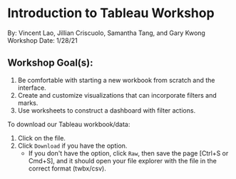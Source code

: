 # Introduction to Tableau Workshop
By: Vincent Lao, Jillian Criscuolo, Samantha Tang, and Gary Kwong
Workshop Date: 1/28/21

## Workshop Goal(s): 
1. Be comfortable with starting a new workbook from scratch and the interface.
2. Create and customize visualizations that can incorporate filters and marks.
3. Use worksheets to construct a dashboard with filter actions.

To download our Tableau workbook/data:
1. Click on the file.
2. Click `Download` if you have the option. 
    - If you don't have the option, click `Raw`, then save the page [Ctrl+S or Cmd+S], and it should open your file explorer with the file in the correct format (twbx/csv).
